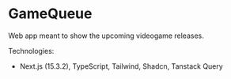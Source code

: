 # GameQueue

Web app meant to show the upcoming videogame releases.

Technologies:

- Next.js (15.3.2), TypeScript, Tailwind, Shadcn, Tanstack Query

